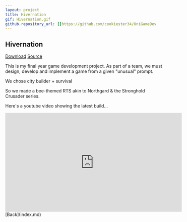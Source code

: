 ```yaml
---
layout: project
title: Hivernation
gif: Hivernation.gif
github.repository_url: []https://github.com/cookiester34/UniGameDev
---
```


## Hivernation

[Download](https://drive.google.com/uc?export=download&id=1WBfRyxU8ywNIHwzcUX3SOFy-uVb2Erfp)
[Source](https://github.com/cookiester34/UniGameDev)

This is my final year game development project. As part of a team, we must design, develop and implement a game from a given "unusual" prompt. 

We chose city builder + survival

So we made a bee-themed RTS akin to Northgard & the Stronghold Crusader series.

Here's a youtube video showing the latest build...
<iframe width="560" height="315" src="https://www.youtube.com/embed/fZ0jwzupHFw" title="YouTube video player" frameborder="0" allow="accelerometer; autoplay; clipboard-write; encrypted-media; gyroscope; picture-in-picture" allowfullscreen></iframe>
<br>
[Back](index.md)